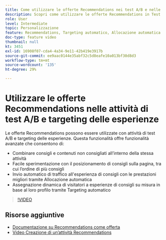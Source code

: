 ```yaml
---
title: Come utilizzare le offerte Recommendations nei test A/B e nelle attività di targeting delle esperienze
description: Scopri come utilizzare le offerte Recommendations in Test A/B e Attività di targeting delle esperienze in Adobe Target.
role: User
level: Intermediate
topic: Personalizzazione
feature: Recommendations, Targeting automatico, Allocazione automatica
doc-type: feature video
thumbnail: null
kt: 3451
exl-id: 16908f07-cda4-4a34-9e11-42b419e3917b
source-git-commit: ee9aac0144e35abf32c5d8eafe10a013bf30d8d3
workflow-type: tm+mt
source-wordcount: '135'
ht-degree: 29%

---
```


# Utilizzare le offerte Recommendations nelle attività di test A/B e targeting delle esperienze

Le offerte Recommendations possono essere utilizzate con attività di test A/B e targeting delle esperienze. Questa funzionalità offre funzionalità avanzate che consentono di:

* Combinare consigli e contenuti non consigliati all’interno della stessa attività
* Facile sperimentazione con il posizionamento di consigli sulla pagina, tra cui l’ordine di più consigli
* Invio automatico di traffico all&#39;esperienza di consigli con le prestazioni migliori tramite Allocazione automatica
* Assegnazione dinamica di visitatori a esperienze di consigli su misura in base al loro profilo tramite Targeting automatico

>[!VIDEO](https://video.tv.adobe.com/v/28878?quality=12)

## Risorse aggiuntive

* [Documentazione su Recommendations come offerta](https://docs.adobe.com/content/help/en/target/using/recommendations/recommendations-as-an-offer.html)
* [Video Creazione di un’attività Recommendations](create-a-recommendations-activity.md)
